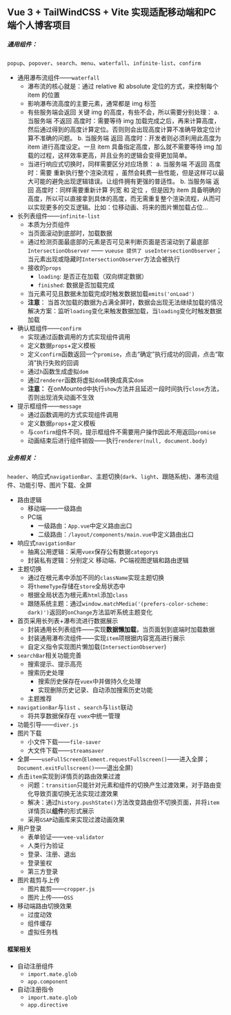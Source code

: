 ## Vue 3 + TailWindCSS + Vite 实现适配移动端和PC端个人博客项目

##### 通用组件：
`popup`、`popover`、`search`、`menu`、`waterfall`、`infinite-list`、`confirm`
* 通用瀑布流组件——`waterfall`
  * 瀑布流的核心就是：通过 relative  和 absolute 定位的方式，来控制每个 item 的位置 
  * 影响瀑布流高度的主要元素，通常都是 img 标签
  * 有些服务端会返回 关键 img 的高度，有些不会，所以需要分别处理： 
    a. 当服务端 不返回 高度时：需要等待 img 加载完成之后，再来计算高度，然后通过得到的高度计算定位。否则则会出现高度计算不准确导致定位计算不准确的问题。
    b. 当服务端 返回 高度时：开发者则必须利用此高度为 item 进行高度设定。一旦 item 具备指定高度，那么就不需要等待 img 加载的过程，这样效率更高，并且业务的逻辑会变得更加简单。
  * 当进行响应式切换时，同样需要区分对应场景： 
    a. 当服务端 不返回 高度时：需要 重新执行整个渲染流程 ，虽然会耗费一些性能，但是这样可以最大可能的避免出现逻辑错误。让组件拥有更强的普适性。
    b. 当服务端 返回 高度时：同样需要重新计算 列宽 和 定位 ，但是因为 item 具备明确的高度，所以可以直接拿到具体的高度，而无需重复整个渲染流程，从而可以实现更多的交互逻辑。比如：位移动画、将来的图片懒加载占位...
* 长列表组件——`infinite-list`
  * 本质为分页组件
  * 当页面滚动到底部时，加载数据
  * 通过检测页面最底部的元素是否可见来判断页面是否滚动到了最底部 `IntersectionObserver` —— `vueuse 提供了 useIntersectionObserver`；当元素出现或隐藏时`IntersectionObserver`方法会被执行
  * 接收的`props`
    * `loading`: 是否正在加载（双向绑定数据）
    * `finished`: 数据是否加载完成
  * 当元素可见且数据未加载完成时触发数据加载`emits('onLoad')`
  * **注意**：
    当首次加载的数据为占满全屏时，数据会出现无法继续加载的情况
    解决方案：监听`loading`变化来触发数据加载，当`loading`变化时触发数据加载
* 确认框组件——`confirm`
  * 实现通过函数调用的方式实现组件调用
  * 定义数据`props`+定义模板
  * 定义`confirm`函数返回一个`promise`，点击“确定”执行成功的回调，点击“取消”执行失败的回调
  * 通过`h`函数生成虚拟`dom`
  * 通过`renderer`函数将虚拟`dom`转换成真实`dom`
  * **注意：** 在onMounted中执行`show`方法并且延迟一段时间执行`close`方法，否则出现消失动画不生效
* 提示框组件——`message`
  * 通过函数调用的方式实现组件调用
  * 定义数据`props`+定义模板
  * 与`confirm`组件不同，提示框组件不需要用户操作因此不用返回`promise`
  * 动画结束后进行组件销毁——执行`renderer(null, document.body)`
##### 业务相关：
`header`、响应式`navigationBar`、主题切换(`dark`、`light`、跟随系统)、瀑布流组件、功能引导、图片下载、全屏
* 路由逻辑
  * 移动端——一级路由
  * PC端
    * 一级路由：`App.vue`中定义路由出口
    * 二级路由：`/layout/components/main.vue`中定义路由出口
* 响应式`navigationBar`
  * 抽离公用逻辑：采用`vuex`保存公有数据`categorys`
  * 封装私有逻辑：分别定义 移动端、PC端视图逻辑和路由逻辑
* 主题切换
  * 通过在根元素中添加不同的`className`实现主题切换
  * 将`themeType`存储在`store`全局状态中
  * 根据全局状态为根元素`html`添加`class`
  * 跟随系统主题：通过`window.matchMedia('(prefers-color-scheme: dark)')`返回的`onChange`方法监听系统主题变化
* 首页采用长列表+瀑布流进行数据展示
  * 封装通用长列表组件——实现**数据懒加载**，当页面划到底端时加载数据
  * 封装通用瀑布流组件——实现`item`项根据内容宽高进行展示
  * 自定义指令实现图片懒加载(`IntersectionObserver`)
* `searchBar`相关功能完善
  * 搜索提示、提示高亮
  * 搜索历史处理
    * 搜索历史保存在`vuex`中并做持久化处理
    * 实现删除历史记录、自动添加搜索历史功能
  * 主题推荐
* `navigationBar`与`list` 、`search`与`list`联动
  * 将共享数据保存在 `vuex`中统一管理
* 功能引导——`diver.js`
* 图片下载
  * 小文件下载——`file-saver`
  * 大文件下载——`streamsaver`
* 全屏——`useFullScreen`(`Element.requestFullscreen()`——进入全屏；`Document.exitFullscreen()`——退出全屏)
* 点击`item`实现到详情页的路由效果过渡
  * 问题：`transition`只能针对元素和组件的切换产生过渡效果，对于路由变化导致页面切换无法实现过渡效果
  * 解决：通过`history.pushState()`方法改变路由但不切换页面，并将`item`详情页以**组件**的形式展示
  * 采用`GSAP`动画库来实现过渡动画效果
* 用户登录
  * 表单验证——`vee-validator`
  * 人类行为验证
  * 登录、注册、退出
  * 登录鉴权
  * 第三方登录
* 图片裁剪与上传
  * 图片裁剪——`cropper.js`
  * 图片上传——`OSS`
* 移动端路由切换效果
  * 过度动效
  * 组件缓存
  * 虚拟任务栈
#### 框架相关
* 自动注册组件
  * `import.mate.glob`
  * `app.component`
* 自动注册指令
  * `import.mate.glob`
  * `app.directive`
